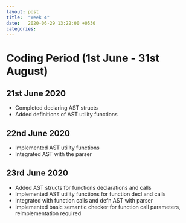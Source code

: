 ```yaml
---
layout: post
title:  "Week 4"
date:   2020-06-29 13:22:00 +0530
categories:
---
```


# Coding Period (1st June - 31st August)

## 21st June 2020

* Completed declaring AST structs
* Added definitions of AST utility functions

## 22nd June 2020

* Implemented AST utility functions
* Integrated AST with the parser

## 23rd June 2020

* Added AST structs for functions declarations and calls
* Implemented AST utility functions for function decl and calls
* Integrated with function calls and defn AST with parser
* Implemented basic semantic checker for function call parameters, reimplementation required

